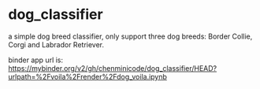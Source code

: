 # dog_classifier
a simple dog breed classifier, only support three dog breeds: Border Collie, Corgi and Labrador Retriever.

binder app url is:
https://mybinder.org/v2/gh/chenminicode/dog_classifier/HEAD?urlpath=%2Fvoila%2Frender%2Fdog_voila.ipynb
